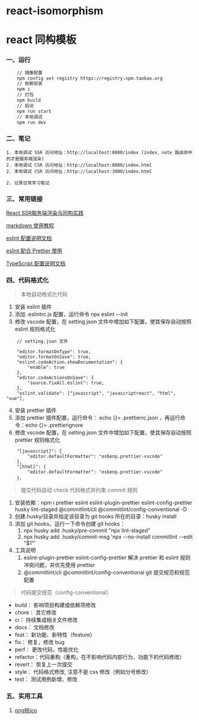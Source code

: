 # react-isomorphism
# react 同构模板

### 一、运行

```bash
    // 镜像配置
    npm config set registry https://registry.npm.taobao.org
    // 依赖安装
    npm i
    // 打包
    npm build
    // 启动
    npm run start
    // 本地调试
    npm run dev
```

### 二、笔记

```text
1. 本地调试 SSR 访问地址：http://localhost:8080/index (index、note 路由命中的才是服务端渲染)
2. 本地调试 CSR 访问地址：http://localhost:8080/index.html
2. 本地调试 CSR 访问地址：http://localhost:3000/index.html

2. 记录日常学习笔记
```

### 三、常用链接

[React SSR服务端渲染与同构实践](https://xiaochen1024.com/cdn/fe_interview/fe-react-docs-react-ssr-docs-13-%E4%BD%BF%E7%94%A8%E9%AB%98%E9%98%B6%E7%BB%84%E4%BB%B6%E4%BC%98%E5%8C%96%E6%95%B0%E6%8D%AE%E5%90%8C%E6%9E%84.html)

[markdown 使用教程](https://www.runoob.com/markdown/md-tutorial.html)

[eslint 配置说明文档](https://eslint.bootcss.com/docs/user-guide/configuring/)

[eslint 配合 Prettier 使用](https://blog.windstone.cc/front-end/engineering/eslint/prettier-eslint.html#%E9%85%8D%E7%BD%AE-prettier-%E8%A7%84%E5%88%99)

[TypeScript 配置说明文档](https://www.tslang.cn/docs/home.html)

### 四、代码格式化

> 本地自动格式化代码

1. 安装 eslint 插件
2. 添加 .eslintrc.js 配置，运行命令 npx eslint --init
3. 修改 vscode 配置，在 setting.json 文件中增加如下配置，使其保存自动按照 eslint 规则格式化

```text
    // setting.json 文件

    "editor.formatOnType": true,
    "editor.formatOnSave": true,
    "eslint.codeAction.showDocumentation": {
        "enable": true
    },
    "editor.codeActionsOnSave": {
        "source.fixAll.eslint": true,
    },
    "eslint.validate": ["javascript", "javascriptreact", "html", "vue"],
```

4. 安装 prettier 插件
5. 添加 prettier 插件配置，运行命令： echo {}> .prettierrc.json ，再运行命令：echo {}> .prettierignore
6. 修改 vscode 配置，在 setting.json 文件中增加如下配置，使其保存自动按照 prettier 规则格式化

```text
    "[javascript]": {
        "editor.defaultFormatter": "esbenp.prettier-vscode"
    },
    "[html]": {
        "editor.defaultFormatter": "esbenp.prettier-vscode"
    }，
```

> 提交代码自动 check 代码格式并约束 commit 规则

1. 安装依赖：npm i prettier eslint eslint-plugin-prettier eslint-config-prettier husky lint-staged @commitlint/cli @commitlint/config-conventional -D
2. 创建.husky/目录并指定该目录为 git hooks 所在的目录：husky install
3. 添加 git hooks，运行一下命令创建 git hooks：
    1. npx husky add .husky/pre-commit "npx lint-staged"
    2. npx husky add .husky/commit-msg 'npx --no-install commitlint --edit "$1"'
4. 工具说明
    1. eslint-plugin-prettier eslint-config-prettier 解决 prettier 和 eslint 规则冲突问题，并优先使用 prettier
    2. @commitlint/cli @commitlint/config-conventional git 提交规范和规范配置

> 代码提交规范（config-conventional）

-   build： 影响项目构建或依赖项修改
-   chore： 其它修改
-   ci： 持续集成相关文件修改
-   docs： 文档修改
-   feat： 新功能、新特性（feature）
-   fix： 修复，修改 bug
-   perf： 更改代码，性能优化
-   refactor：代码重构（重构，在不影响代码内部行为、功能下的代码修改）
-   revert： 恢复上一次提交
-   style： 代码格式修改, 注意不是 css 修改（例如分号修改）
-   test： 测试用例新增、修改

### 五、实用工具
1. [png转ico](https://www.aconvert.com/cn/icon/png-to-ico/)